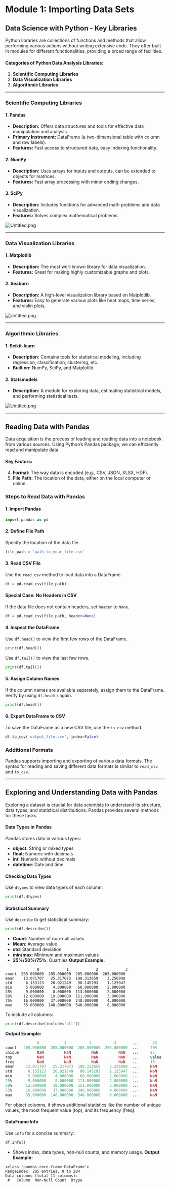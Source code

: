 

# Module 1: Importing Data Sets
## Data Science with Python - Key Libraries
Python libraries are collections of functions and methods that allow performing various actions without writing extensive code. They offer built-in modules for different functionalities, providing a broad range of facilities.
#### Categories of Python Data Analysis Libraries:
1. **Scientific Computing Libraries**
2. **Data Visualization Libraries**
3. **Algorithmic Libraries**

___
### Scientific Computing Libraries
#### 1. **Pandas**
- **Description:** Offers data structures and tools for effective data manipulation and analysis.
- **Primary Instrument:** DataFrame (a two-dimensional table with column and row labels).
- **Features:** Fast access to structured data, easy indexing functionality.
#### 2. **NumPy**
- **Description:** Uses arrays for inputs and outputs, can be extended to objects for matrices.
- **Features:** Fast array processing with minor coding changes.
#### 3. **SciPy**
- **Description:** Includes functions for advanced math problems and data visualization.
- **Features:** Solves complex mathematical problems.

![Untitled.png](https://prod-files-secure.s3.us-west-2.amazonaws.com/03e82b26-cccb-4906-bb56-adabcbdc0655/997ac361-58a8-4f04-bb0f-79fea4baa761/Untitled.png?X-Amz-Algorithm=AWS4-HMAC-SHA256&X-Amz-Content-Sha256=UNSIGNED-PAYLOAD&X-Amz-Credential=ASIAZI2LB466Q4IJRYQI%2F20250202%2Fus-west-2%2Fs3%2Faws4_request&X-Amz-Date=20250202T211228Z&X-Amz-Expires=3600&X-Amz-Security-Token=IQoJb3JpZ2luX2VjEOr%2F%2F%2F%2F%2F%2F%2F%2F%2F%2FwEaCXVzLXdlc3QtMiJGMEQCIAVIab53BQwdAUtow6xXpNJbs5JCbG7lXGm8BgIv%2BCqLAiBUvaqOS2erBd1XfSZv7zahV7QWeriv1eUoLy5fpts3DiqIBAjz%2F%2F%2F%2F%2F%2F%2F%2F%2F%2F8BEAAaDDYzNzQyMzE4MzgwNSIM2HPafu1J899t7TErKtwD6zW9a4x6DG%2BBSNJcTMz3T7arkd2CPTekkDeRrDFFN3bkLMmMxAvhg09zJQAHBly1jbIGTuoIJY9QJaU7AgtX0sWX8I9HzCWjtQdnJwKiBBKglBy%2FviwRWpBWRFUl0BMLc99t47f6TZk5yqPGPbar5qEH0cDtMw7Y8R4P61Ilac74izbbLVDJMZjg8A%2BdWhStq0gS7zvHpsvq7Qvzvy4SQn4wt7Q8J87Bj4T9OEk3hybLHtSU8nVrUDCuHtwc7YyW7JRmn%2BqbY3dBI04Kg6jTL24C5Tn8evC05C38pvASlYBzXIiTvLHP02je94ri3kkArjRgkYcH4j%2FGU0M0cxumLoMLlMJZaheDDzZk%2F5H6Qm4p8vgszw5ScwbkpcNFhX8xaP6TOQFAUypB1eoeoDJgO64ngzdNIkbnKkIqP8c1tl0p7BeL7lQCayCm8PWgULRGtDwV7P4hW8IlxOW4Gj0%2BIS4VOkscyHmPrxr%2B0Owbl5RIbHSfGInRaE13GPg%2FyAUhQlszLAdbzbJJBk91S9pSTyT9j46LLAX4cVZ33Hvt3llvmbpdDdUcNbUGoMBA0XDO%2FtjdcqWNFFsNkBoaw8salJ9butr8hBDlAkBZc%2BV62onqGLotU7zxo%2BndwRkwkOD%2BvAY6pgFjNipoIW39QkknJ8RrjT%2FSsqlasBVpWrR%2FmX10vIReqkhym7fX%2Ba4U71UoNhg8zRQBopOzUN8MF9YPNN4Stov3%2B29%2BAkeK%2FnRoi1pdSehTqa4v61pt3G1QGCgwGSIrq%2BWqrk1Pn1IKnKGMMwIZ5Im1r6JbSw9Sm7xUFQhrogjIWK6kAHYBAM6q80y%2BuxKhQs33OopcMbxZTLp2AgdAjs2PPU1XP5hs&X-Amz-Signature=b6f677f53721081f1cf35a519fab0d4bb175e54ab161b95b1905ad344568c0d5&X-Amz-SignedHeaders=host&x-id=GetObject)
___
### Data Visualization Libraries
#### 1. **Matplotlib**
- **Description:** The most well-known library for data visualization.
- **Features:** Great for making highly customizable graphs and plots.
#### 2. **Seaborn**
- **Description:** A high-level visualization library based on Matplotlib.
- **Features:** Easy to generate various plots like heat maps, time series, and violin plots.

![Untitled.png](https://prod-files-secure.s3.us-west-2.amazonaws.com/03e82b26-cccb-4906-bb56-adabcbdc0655/733d1e42-5a53-4fd8-90c1-3d85254369a6/Untitled.png?X-Amz-Algorithm=AWS4-HMAC-SHA256&X-Amz-Content-Sha256=UNSIGNED-PAYLOAD&X-Amz-Credential=ASIAZI2LB466SAF7LH4G%2F20250202%2Fus-west-2%2Fs3%2Faws4_request&X-Amz-Date=20250202T211227Z&X-Amz-Expires=3600&X-Amz-Security-Token=IQoJb3JpZ2luX2VjEOr%2F%2F%2F%2F%2F%2F%2F%2F%2F%2FwEaCXVzLXdlc3QtMiJHMEUCIB4IR8UbxNanUxt0CSn7rdHPQrqQ7pIny53k0%2B18PKAjAiEArulxx%2B%2BTY%2FR3Xr1nPJ1yXMXtqDIV0zPWLsAcqpGZDhIqiAQI8%2F%2F%2F%2F%2F%2F%2F%2F%2F%2F%2FARAAGgw2Mzc0MjMxODM4MDUiDADRQ4dNmcZd%2FCGXOircA1vx0BeizM8tF2IQfdSPd1EfbH1yX4grhN1BBK94JZxYa3AwDGvGreVAcVI7dxRlc7zzeb1khe4xl1%2BEPeB4Dj6Owya6w0ABAy8W3op5PIAms9EZQU6r3KfN%2FBr2quLu2%2Fkni7r6hQ1MKf0fPjt7hCpGMzIHlt8k6ZK1lF%2BpC9HnwXjabuHGaC%2F5DaPng%2BJgPnGts%2B7vYLxJf%2FNsYsyDfId7%2FTI3EZZNdlOglSDv3cQrvstXeRHWgHF5j6cmfz31SkF%2F9MSS5GHwfnJVkP5xHqbjkC%2FKiMmqyF71o%2BVvu%2FlJ72GsTIUnILmzFNonHd8PuqEhEjo04BAZsp5h%2ByFPDLUgkQlmjQxC3GKi2hLIKa9Amwl%2BeLb5asvY13UC9NwkTLpHkMfuP1GJPW53Er6icKXpq9kVOYHklzn3rlKm0FAjlmFgZ9FTeU59IBiu6pJhTqol9Rh%2BIZUHBEOYWXYbB%2BvaFLHveBIqtVhqPTJ0C0mSw9sMvMlN3syI1H8hdVymFd%2FKprubuNQsthTBWn6sC9vetufB5sY%2BMjtrnRGF8YLkNyJlV%2BP8qaqS2n9ykT0%2BIMWM6bWCFZ08VatGTK%2B8CXp08Lugkb6TEsQRwGaPA3yWv2Zo%2FCNx%2B4tMtzt8MJrb%2FrwGOqUBgq614LPQHUwhXBFVCcpNXRIJqOc%2Bmxk%2FllqnEP2BCW3hFrwY5Dn8Dhhst3hAAKo1twgV492zsEV8k2CvdU4dFiG0lgVUlAlrHqkEcH4ELfLdsbnPCIK0%2BxEzeKGKImuZ9akf5eGx91GdFvRJkg9aIuhpJ2IlytEeKT19el0ne0V9Q92nbebQz%2FDcdr63cGbjoTC%2BoMcyJYpVtGS%2FHBmEmmIplIeM&X-Amz-Signature=0ac987497acefe71a48a2f09c6cbb4dc7a63a9b12e27828ed244340d0b64960c&X-Amz-SignedHeaders=host&x-id=GetObject)
___
### Algorithmic Libraries
#### 1. **Scikit-learn**
- **Description:** Contains tools for statistical modeling, including regression, classification, clustering, etc.
- **Built on:** NumPy, SciPy, and Matplotlib.
#### 2. **Statsmodels**
- **Description:** A module for exploring data, estimating statistical models, and performing statistical tests.

![Untitled.png](https://prod-files-secure.s3.us-west-2.amazonaws.com/03e82b26-cccb-4906-bb56-adabcbdc0655/c62885f5-417d-4179-834f-d68f8f2bdf39/Untitled.png?X-Amz-Algorithm=AWS4-HMAC-SHA256&X-Amz-Content-Sha256=UNSIGNED-PAYLOAD&X-Amz-Credential=ASIAZI2LB466SAF7LH4G%2F20250202%2Fus-west-2%2Fs3%2Faws4_request&X-Amz-Date=20250202T211227Z&X-Amz-Expires=3600&X-Amz-Security-Token=IQoJb3JpZ2luX2VjEOr%2F%2F%2F%2F%2F%2F%2F%2F%2F%2FwEaCXVzLXdlc3QtMiJHMEUCIB4IR8UbxNanUxt0CSn7rdHPQrqQ7pIny53k0%2B18PKAjAiEArulxx%2B%2BTY%2FR3Xr1nPJ1yXMXtqDIV0zPWLsAcqpGZDhIqiAQI8%2F%2F%2F%2F%2F%2F%2F%2F%2F%2F%2FARAAGgw2Mzc0MjMxODM4MDUiDADRQ4dNmcZd%2FCGXOircA1vx0BeizM8tF2IQfdSPd1EfbH1yX4grhN1BBK94JZxYa3AwDGvGreVAcVI7dxRlc7zzeb1khe4xl1%2BEPeB4Dj6Owya6w0ABAy8W3op5PIAms9EZQU6r3KfN%2FBr2quLu2%2Fkni7r6hQ1MKf0fPjt7hCpGMzIHlt8k6ZK1lF%2BpC9HnwXjabuHGaC%2F5DaPng%2BJgPnGts%2B7vYLxJf%2FNsYsyDfId7%2FTI3EZZNdlOglSDv3cQrvstXeRHWgHF5j6cmfz31SkF%2F9MSS5GHwfnJVkP5xHqbjkC%2FKiMmqyF71o%2BVvu%2FlJ72GsTIUnILmzFNonHd8PuqEhEjo04BAZsp5h%2ByFPDLUgkQlmjQxC3GKi2hLIKa9Amwl%2BeLb5asvY13UC9NwkTLpHkMfuP1GJPW53Er6icKXpq9kVOYHklzn3rlKm0FAjlmFgZ9FTeU59IBiu6pJhTqol9Rh%2BIZUHBEOYWXYbB%2BvaFLHveBIqtVhqPTJ0C0mSw9sMvMlN3syI1H8hdVymFd%2FKprubuNQsthTBWn6sC9vetufB5sY%2BMjtrnRGF8YLkNyJlV%2BP8qaqS2n9ykT0%2BIMWM6bWCFZ08VatGTK%2B8CXp08Lugkb6TEsQRwGaPA3yWv2Zo%2FCNx%2B4tMtzt8MJrb%2FrwGOqUBgq614LPQHUwhXBFVCcpNXRIJqOc%2Bmxk%2FllqnEP2BCW3hFrwY5Dn8Dhhst3hAAKo1twgV492zsEV8k2CvdU4dFiG0lgVUlAlrHqkEcH4ELfLdsbnPCIK0%2BxEzeKGKImuZ9akf5eGx91GdFvRJkg9aIuhpJ2IlytEeKT19el0ne0V9Q92nbebQz%2FDcdr63cGbjoTC%2BoMcyJYpVtGS%2FHBmEmmIplIeM&X-Amz-Signature=92a32dd0591d2e63b8be4f26dab8df0577ecb2c308a2fe4d89fd9ac49c60a878&X-Amz-SignedHeaders=host&x-id=GetObject)
___
## Reading Data with Pandas
Data acquisition is the process of loading and reading data into a notebook from various sources. Using Python’s Pandas package, we can efficiently read and manipulate data.
#### Key Factors:
4. **Format:** The way data is encoded (e.g., CSV, JSON, XLSX, HDF).
5. **File Path:** The location of the data, either on the local computer or online.
### Steps to Read Data with Pandas
#### 1. **Import Pandas**
```python
import pandas as pd
```
#### 2. **Define File Path**
Specify the location of the data file.
```python
file_path = 'path_to_your_file.csv'
```
#### 3. **Read CSV File**
Use the `read_csv` method to load data into a DataFrame.
```python
df = pd.read_csv(file_path)
```
#### Special Case: No Headers in CSV
If the data file does not contain headers, set `header` to `None`.
```python
df = pd.read_csv(file_path, header=None)
```
#### 4. **Inspect the DataFrame**
Use `df.head()` to view the first few rows of the DataFrame.
```python
print(df.head())
```
Use `df.tail()` to view the last few rows.
```python
print(df.tail())
```
#### 5. **Assign Column Names**
If the column names are available separately, assign them to the DataFrame.
Verify by using `df.head()` again.
```python
print(df.head())
```
#### 6. **Export DataFrame to CSV**
To save the DataFrame as a new CSV file, use the `to_csv` method.
```python
df.to_csv('output_file.csv', index=False)
```
### Additional Formats
Pandas supports importing and exporting of various data formats. The syntax for reading and saving different data formats is similar to `read_csv` and `to_csv`.
___
## Exploring and Understanding Data with Pandas
Exploring a dataset is crucial for data scientists to understand its structure, data types, and statistical distributions. Pandas provides several methods for these tasks.
#### Data Types in Pandas
Pandas stores data in various types:
- **object**: String or mixed types
- **float**: Numeric with decimals
- **int**: Numeric without decimals
- **datetime**: Date and time
#### Checking Data Types
Use `dtypes` to view data types of each column:
```python
print(df.dtypes)
```
#### Statistical Summary
Use `describe` to get statistical summary:
```python
print(df.describe())
```
- **Count**: Number of non-null values
- **Mean**: Average value
- **std**: Standard deviation
- **min/max**: Minimum and maximum values
- **25%/50%/75%**: Quartiles
**Output Example:**
```plain text
              0            1            2            3
count  205.000000  205.000000  205.000000  205.000000
mean    13.071707   25.317073  198.313659    3.256098
std      6.153123   26.021249   90.145293    1.125947
min      5.000000    4.000000   68.000000    2.000000
25%      9.000000    8.000000  113.000000    2.000000
50%     12.000000   19.000000  151.000000    3.000000
75%     16.000000   37.000000  248.000000    4.000000
max     35.000000  148.000000  540.000000    8.000000
```
To include all columns:
```python
print(df.describe(include='all'))
```
**Output Example:**
```r
              0           1          2          3       ...      25       26       27
count   205.000000  205.000000  205.000000  205.000000  ...     205      205      205
unique        NaN         NaN         NaN         NaN   ...     25       25       25
top           NaN         NaN         NaN         NaN   ...     value    value    value
freq          NaN         NaN         NaN         NaN   ...     10       10       10
mean     13.071707   25.317073  198.313659    3.256098  ...     NaN      NaN      NaN
std       6.153123   26.021249   90.145293    1.125947  ...     NaN      NaN      NaN
min       5.000000    4.000000   68.000000    2.000000  ...     NaN      NaN      NaN
25%       9.000000    8.000000  113.000000    2.000000  ...     NaN      NaN      NaN
50%      12.000000   19.000000  151.000000    3.000000  ...     NaN      NaN      NaN
75%      16.000000   37.000000  248.000000    4.000000  ...     NaN      NaN      NaN
max      35.000000  148.000000  540.000000    8.000000  ...     NaN      NaN      NaN
```
For object columns, it shows additional statistics like the number of unique values, the most frequent value (top), and its frequency (freq).
#### DataFrame Info
Use `info` for a concise summary:
```python
df.info()
```
- Shows index, data types, non-null counts, and memory usage.
**Output Example:**
```less
<class 'pandas.core.frame.DataFrame'>
RangeIndex: 205 entries, 0 to 204
Data columns (total 11 columns):
 #   Column  Non-Null Count  Dtype
